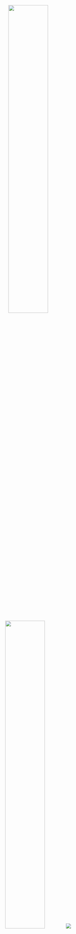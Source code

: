 <p align="center">
  <img height="50%" width="auto" src ="https://github-readme-stats.vercel.app/api?username=aryanc1027&show_icons=true&hide_rank=true&count_private=true&theme=darcula&hide_border=true&hide=issues,contribs&bg_color=00000000">
  <img height="50%" width="auto" src ="https://github-readme-stats.vercel.app/api/top-langs/?username=aryanc1027&layout=compact&hide_border=true&theme=darcula&bg_color=00000000&langs_count=6&hide=jupyter%20notebook,tex,css,php">
  <img src="https://github-readme-streak-stats.herokuapp.com?user=aryanc1027&theme=darcula&hide_border=true&background=FFFFFF00">  
  
</p>

